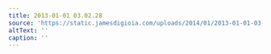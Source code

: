 ```yaml
---
title: 2013-01-01 03.02.28
source: 'https://static.jamesdigioia.com/uploads/2014/01/2013-01-01-03-02-28-scaled.jpg'
altText: ''
caption: ''
---
```


